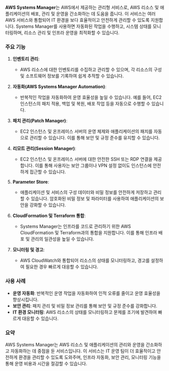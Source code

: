 **AWS Systems Manager**는 AWS에서 제공하는 관리형 서비스로, AWS 리소스 및 애플리케이션의 배포, 관리 및 운영을 간소화하는 데 도움을 줍니다. 이 서비스는 여러 AWS 서비스와 통합되어 IT 환경을 보다 효율적이고 안전하게 관리할 수 있도록 지원합니다. Systems Manager를 사용하면 자동화된 작업을 수행하고, 시스템 상태를 모니터링하며, 리소스 관리 및 인프라 운영을 최적화할 수 있습니다.

### 주요 기능

1. **인벤토리 관리**:
   - AWS 리소스에 대한 인벤토리를 수집하고 관리할 수 있으며, 각 리소스의 구성 및 소프트웨어 정보를 기록하여 쉽게 추적할 수 있습니다.

2. **자동화(AWS Systems Manager Automation)**:
   - 반복적인 작업을 자동화하여 운영 효율성을 높일 수 있습니다. 예를 들어, EC2 인스턴스의 패치 적용, 백업 및 복원, 배포 작업 등을 자동으로 수행할 수 있습니다.

3. **패치 관리(Patch Manager)**:
   - EC2 인스턴스 및 온프레미스 서버의 운영 체제와 애플리케이션의 패치를 자동으로 관리할 수 있습니다. 이를 통해 보안 및 규정 준수를 유지할 수 있습니다.

4. **리모트 관리(Session Manager)**:
   - EC2 인스턴스 및 온프레미스 서버에 대한 안전한 SSH 또는 RDP 연결을 제공합니다. 이를 통해 사용자는 보안 그룹이나 VPN 설정 없이도 인스턴스에 안전하게 접근할 수 있습니다.

5. **Parameter Store**:
   - 애플리케이션 및 서비스의 구성 데이터와 비밀 정보를 안전하게 저장하고 관리할 수 있습니다. 암호화된 비밀 정보 및 파라미터를 사용하여 애플리케이션의 보안을 강화할 수 있습니다.

6. **CloudFormation 및 Terraform 통합**:
   - Systems Manager는 인프라를 코드로 관리하기 위한 AWS CloudFormation 및 Terraform과의 통합을 지원합니다. 이를 통해 인프라 배포 및 관리의 일관성을 높일 수 있습니다.

7. **모니터링 및 경고**:
   - AWS CloudWatch와 통합되어 리소스의 상태를 모니터링하고, 경고를 설정하여 필요한 경우 빠르게 대응할 수 있습니다.

### 사용 사례

- **운영 자동화**: 반복적인 운영 작업을 자동화하여 인적 오류를 줄이고 운영 효율성을 향상시킵니다.
- **보안 관리**: 패치 관리 및 비밀 정보 관리를 통해 보안 및 규정 준수를 강화합니다.
- **IT 환경 모니터링**: AWS 리소스의 상태를 모니터링하고 문제를 조기에 발견하여 빠르게 대응할 수 있습니다.

### 요약
AWS Systems Manager는 AWS 리소스 및 애플리케이션의 관리와 운영을 간소화하고 자동화하는 데 중점을 둔 서비스입니다. 이 서비스는 IT 운영 팀이 더 효율적이고 안전하게 환경을 관리할 수 있도록 도와주며, 인프라 자동화, 보안 관리, 모니터링 기능을 통해 운영 비용과 시간을 절감할 수 있습니다.